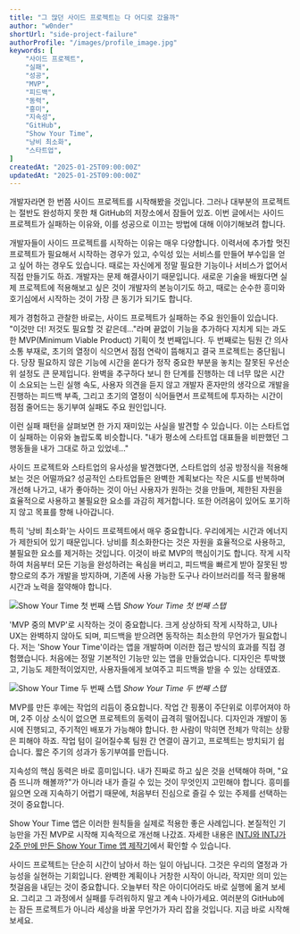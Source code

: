 ```yaml
---
title: "그 많던 사이드 프로젝트는 다 어디로 갔을까"
author: "w0nder"
shortUrl: "side-project-failure"
authorProfile: "/images/profile_image.jpg"
keywords: [
    "사이드 프로젝트",
    "실패",
    "성공",
    "MVP",
    "피드백",
    "동력",
    "흥미",
    "지속성",
    "GitHub",
    "Show Your Time",
    "낭비 최소화",
    "스타트업",
]
createdAt: "2025-01-25T09:00:00Z"
updatedAt: "2025-01-25T09:00:00Z"
---
```



<link-preview url="https://speakerdeck.com/w0nder_official/geu-manhdeon-saideu-peurojegteuneun-da-eodiro-gasseulgga" title="그 많던 사이드 프로젝트는 다 어디로 갔을까?" target="_blank" image="https://files.speakerdeck.com/presentations/c6632b76be284d7ca1cef0d5744eef75/preview_slide_0.jpg">
</link-preview>


개발자라면 한 번쯤 사이드 프로젝트를 시작해봤을 것입니다. 그러나 대부분의 프로젝트는 절반도 완성하지 못한 채 GitHub의 저장소에서 잠들어 있죠. 이번 글에서는 사이드 프로젝트가 실패하는 이유와, 이를 성공으로 이끄는 방법에 대해 이야기해보려 합니다.

개발자들이 사이드 프로젝트를 시작하는 이유는 매우 다양합니다. 이력서에 추가할 멋진 프로젝트가 필요해서 시작하는 경우가 있고, 수익성 있는 서비스를 만들어 부수입을 얻고 싶어 하는 경우도 있습니다. 때로는 자신에게 정말 필요한 기능이나 서비스가 없어서 직접 만들기도 하죠. 개발자는 문제 해결사이기 때문입니다. 새로운 기술을 배웠다면 실제 프로젝트에 적용해보고 싶은 것이 개발자의 본능이기도 하고, 때로는 순수한 흥미와 호기심에서 시작하는 것이 가장 큰 동기가 되기도 합니다.

제가 경험하고 관찰한 바로는, 사이드 프로젝트가 실패하는 주요 원인들이 있습니다. "이것만 더! 저것도 필요할 것 같은데..."라며 끝없이 기능을 추가하다 지치게 되는 과도한 MVP(Minimum Viable Product) 기획이 첫 번째입니다. 두 번째로는 팀원 간 의사소통 부재로, 초기의 열정이 식으면서 점점 연락이 뜸해지고 결국 프로젝트는 중단됩니다. 당장 필요하지 않은 기능에 시간을 쏟다가 정작 중요한 부분을 놓치는 잘못된 우선순위 설정도 큰 문제입니다. 완벽을 추구하다 보니 한 단계를 진행하는 데 너무 많은 시간이 소요되는 느린 실행 속도, 사용자 의견을 듣지 않고 개발자 혼자만의 생각으로 개발을 진행하는 피드백 부족, 그리고 초기의 열정이 식어들면서 프로젝트에 투자하는 시간이 점점 줄어드는 동기부여 실패도 주요 원인입니다.

이런 실패 패턴을 살펴보면 한 가지 재미있는 사실을 발견할 수 있습니다. 이는 스타트업이 실패하는 이유와 놀랍도록 비슷합니다. "내가 평소에 스타트업 대표들을 비판했던 그 행동들을 내가 그대로 하고 있었네..."

사이드 프로젝트와 스타트업의 유사성을 발견했다면, 스타트업의 성공 방정식을 적용해보는 것은 어떨까요? 성공적인 스타트업들은 완벽한 계획보다는 작은 시도를 반복하며 개선해 나가고, 내가 좋아하는 것이 아닌 사용자가 원하는 것을 만들며, 제한된 자원을 효율적으로 사용하고 불필요한 요소를 과감히 제거합니다. 또한 어려움이 있어도 포기하지 않고 목표를 향해 나아갑니다.

특히 '낭비 최소화'는 사이드 프로젝트에서 매우 중요합니다. 우리에게는 시간과 에너지가 제한되어 있기 때문입니다. 낭비를 최소화한다는 것은 자원을 효율적으로 사용하고, 불필요한 요소를 제거하는 것입니다. 이것이 바로 MVP의 핵심이기도 합니다. 작게 시작하여 처음부터 모든 기능을 완성하려는 욕심을 버리고, 피드백을 빠르게 받아 잘못된 방향으로의 추가 개발을 방지하며, 기존에 사용 가능한 도구나 라이브러리를 적극 활용해 시간과 노력을 절약해야 합니다.

![Show Your Time 첫 번째 스탭](/posts/11/assets/first-step.jpg)
*Show Your Time 첫 번째 스탭*

'MVP 중의 MVP'로 시작하는 것이 중요합니다. 크게 상상하되 작게 시작하고, UI나 UX는 완벽하지 않아도 되며, 피드백을 받으려면 동작하는 최소한의 무언가가 필요합니다. 저는 'Show Your Time'이라는 앱을 개발하며 이러한 접근 방식의 효과를 직접 경험했습니다. 처음에는 정말 기본적인 기능만 있는 앱을 만들었습니다. 디자인은 투박했고, 기능도 제한적이었지만, 사용자들에게 보여주고 피드백을 받을 수 있는 상태였죠.

![Show Your Time 두 번째 스탭](/posts/11/assets/second-step.jpg)
*Show Your Time 두 번째 스탭*

MVP를 만든 후에는 작업의 리듬이 중요합니다. 작업 간 핑퐁이 주단위로 이루어져야 하며, 2주 이상 소식이 없으면 프로젝트의 동력이 급격히 떨어집니다. 디자인과 개발이 동시에 진행되고, 주기적인 배포가 가능해야 합니다. 한 사람이 막히면 전체가 막히는 상황은 피해야 하죠. 작업 텀이 길어질수록 팀원 간 연결이 끊기고, 프로젝트는 방치되기 쉽습니다. 짧은 주기의 성과가 동기부여를 만듭니다.

지속성의 핵심 동력은 바로 흥미입니다. 내가 진짜로 하고 싶은 것을 선택해야 하며, "요즘 뜨니까 해볼까?"가 아니라 내가 즐길 수 있는 것이 무엇인지 고민해야 합니다. 흥미를 잃으면 오래 지속하기 어렵기 때문에, 처음부터 진심으로 즐길 수 있는 주제를 선택하는 것이 중요합니다.

Show Your Time 앱은 이러한 원칙들을 실제로 적용한 좋은 사례입니다. 본질적인 기능만을 가진 MVP로 시작해 지속적으로 개선해 나갔죠. 자세한 내용은 [INTJ와 INTJ가 2주 만에 만든 Show Your Time 앱 제작기](https://www.nanasan.co.kr/showyourtime-app-story/)에서 확인할 수 있습니다.


<link-preview url="https://www.nanasan.co.kr/showyourtime-app-story/" title="INTJ와 INTJ가 2주 만에 만든 Show Your Time 앱 제작기" target="_blank" image="https://www.nanasan.co.kr/static/096e1edb9550b472bf19c0bd199e9fe0/e5166/nanasan.jpg">
</link-preview>

사이드 프로젝트는 단순히 시간이 남아서 하는 일이 아닙니다. 그것은 우리의 열정과 가능성을 실현하는 기회입니다. 완벽한 계획이나 거창한 시작이 아니라, 작지만 의미 있는 첫걸음을 내딛는 것이 중요합니다. 오늘부터 작은 아이디어라도 바로 실행에 옮겨 보세요. 그리고 그 과정에서 실패를 두려워하지 말고 계속 나아가세요. 여러분의 GitHub에는 잠든 프로젝트가 아니라 세상을 바꿀 무언가가 자리 잡을 것입니다. 지금 바로 시작해보세요.

